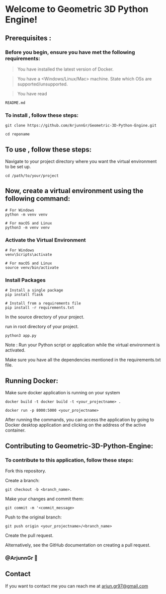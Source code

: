 # Welcome to Geometric 3D Python Engine!


## Prerequisites :

### Before you begin, ensure you have met the following requirements:

> You have installed the latest version of Docker.

> You have a <Windows/Linux/Mac> machine. State which OSs are supported/unsupported.

> You have read 

```
README.md
```







### To install <Geometric-3D-Python-Engine>, follow these steps:

```
git clone https://github.com/ArjunnGr/Geometric-3D-Python-Engine.git
```

```
cd reponame
```




## To use <Geometric-3D-Python-Engine>, follow these steps:

Navigate to your project directory where you want the virtual environment to be set up.

```
cd /path/to/your/project
```

## Now, create a virtual environment using the following command:

```
# For Windows
python -m venv venv

# For macOS and Linux
python3 -m venv venv
```

### Activate the Virtual Environment
```
# For Windows
venv\Scripts\activate

# For macOS and Linux
source venv/bin/activate
```

### Install Packages
```
# Install a single package
pip install flask

# Install from a requirements file
pip install -r requirements.txt
```


In the source directory of your project.

run in root directory of your project.
```
python3 app.py
```
Note : Run your Python script or application while the virtual environment is activated.


Make sure you have all the dependencies mentioned in the requirements.txt file.

## Running Docker:

Make sure docker application is running on your system

```
docker build -t docker build -t <your_projectname> .
```

```
docker run -p 8000:5000 <your_projectname>
```

After running the commands, you can access the application by going to Docker desktop application and clicking on the address of the active container.




## Contributing to Geometric-3D-Python-Engine:

### To contribute to this application, follow these steps:

Fork this repository.

Create a branch: 
```
git checkout -b <branch_name>.
```

Make your changes and commit them: 
```
git commit -m '<commit_message>
```

Push to the original branch:
```
git push origin <your_projectname>/<branch_name>
```

Create the pull request.

Alternatively, see the GitHub documentation on creating a pull request.


### @ArjunnGr 📖

## Contact

If you want to contact me you can reach me at arjun.gr97@gmail.com


